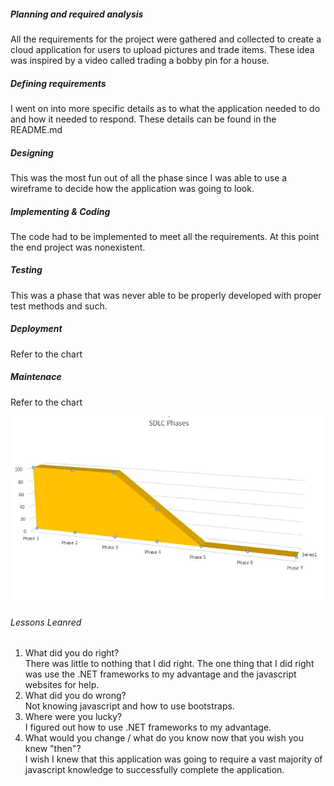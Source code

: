 ##### Planning and required analysis
  All the requirements for the project were gathered and collected to create a cloud application for users to upload pictures and trade items. These idea was inspired by a video called trading a bobby pin for a house. 
##### Defining requirements
  I went on into more specific details as to what the application needed to do and how it needed to respond. These details can be found in the README.md
##### Designing 
  This was the most fun out of all the phase since I was able to use a wireframe to decide how the application was going to look. 
##### Implementing & Coding
  The code had to be implemented to meet all the requirements. At this point the end project was nonexistent. 
##### Testing
  This was a phase that was never able to be properly developed with proper test methods and such. 
##### Deployment
  Refer to the chart
##### Maintenace
  Refer to the chart
  
  ![sdlc](sdlc.JPG)<br/>
  
  
  ###### Lessons Leanred
  1. What did you do right?</br>
      There was little to nothing that I did right. The one thing that I did right was use the .NET frameworks to my advantage and the javascript websites for help.
  2. What did you do wrong?</br>
      Not knowing javascript and how to use bootstraps.
  3. Where were you lucky?</br>
      I figured out how to use .NET frameworks to my advantage.
  4. What would you change / what do you know now that you wish you knew "then"?</br>
      I wish I knew that this application was going to require a vast majority of javascript knowledge to successfully complete the application.
